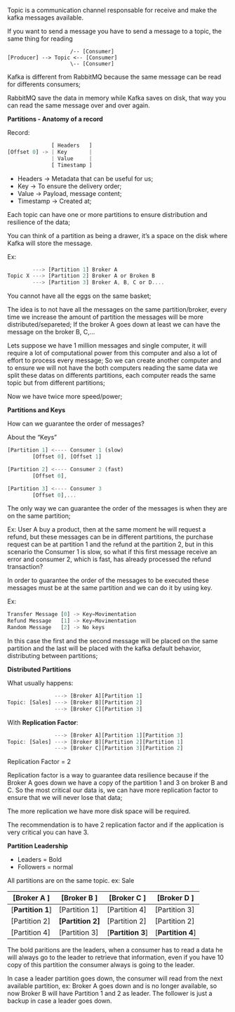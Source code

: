 Topic is a communication channel responsable for receive and make the kafka messages available.

If you want to send a message you have to send a message to a topic, the same thing for reading

```
                    /-- [Consumer]
[Producer] --> Topic <-- [Consumer]
                    \-- [Consumer]
```

Kafka is different from RabbitMQ because the same message can be read for differents consumers;

RabbitMQ save the data in memory while Kafka saves on disk, that way you can read the same message over and over again.

**Partitions - Anatomy of a record**

Record:

```jsx
			  [ Headers   ]
[Offset 0] -> | Key       |
			  | Value     |
			  [ Timestamp ]
```

- Headers → Metadata that can be useful for us;
- Key → To ensure the delivery order;
- Value → Payload, message content;
- Timestamp → Created at;

Each topic can have one or more partitions to ensure distribution and resilience of the data;

You can think of a partition as being a drawer, it’s a space on the disk where Kafka will store the message. 

Ex:

```jsx
		---> [Partition 1] Broker A
Topic X ---> [Partition 2] Broker A or Broken B
		---> [Partition 3] Broker A, B, C or D....
```

You cannot have all the eggs on the same basket;

The idea is to not have all the messages on the same partition/broker, every time we increase the amount of partition the messages will be more distributed/separeted;
If the broker A goes down at least we can have the message on the broker B, C,…

Lets suppose we have 1 million messages and single computer, it will require a lot of computational power from this computer and also a lot of effort to process every message;
So we can create another computer and to ensure we will not have the both computers reading the same data we split these datas on differents partitions, each computer reads the same topic but from different partitions;

Now we have twice more speed/power;

**Partitions and Keys**

How can we guarantee the order of messages?

About the “Keys”

```jsx
[Partition 1] <---- Consumer 1 (slow)
		[Offset 0], [Offset 1]

[Partition 2] <---- Consumer 2 (fast)
		[Offset 0],

[Partition 3] <---- Consumer 3
		[Offset 0],...
```

The only way we can guarantee the order of the messages is when they are on the same partition;

Ex: User A buy a product, then at the same moment he will request a refund, but these messages can be in different partitions, the purchase request can be at partition 1 and the refund at the partition 2, but in this scenario the Consumer 1 is slow, so what if this first message receive an error and consumer 2, which is fast, has already processed the refund transaction?

In order to guarantee the order of the messages to be executed these messages must be at the same partition and we can do it by using key.

Ex:

```jsx
Transfer Message [0] -> Key=Movimentation
Refund Message   [1] -> Key=Movimentation
Random Message   [2] -> No keys
```

In this case the first and the second message will be placed on the same partition and the last will be placed with the kafka default behavior, distributing between partitions;

**Distributed Partitions**

What usually happens:

```jsx
			   ---> [Broker A][Partition 1]
Topic: [Sales] ---> [Broker B][Partition 2]
			   ---> [Broker C][Partition 3]
```

With **Replication Factor**:

```jsx
			   ---> [Broker A][Partition 1][Partition 3]
Topic: [Sales] ---> [Broker B][Partition 2][Partition 1]
		       ---> [Broker C][Partition 3][Partition 2]
```

Replication Factor = 2

Replication factor is a way to guarantee data resilience because if the Broker A goes down we have a copy of the partition 1 and 3 on broker B and C. So the most critical our data is, we can have more replication factor to ensure that we will never lose that data;

The more replication we have more disk space will be required.

The recommendation is to have 2 replication factor and if the application is very critical you can have 3.

**Partition Leadership**

- Leaders = Bold
- Followers = normal

All partitions are on the same topic. ex: Sale

|[Broker A ]|[Broker B ]|[Broker C ]|[Broker D ]|
| --- | --- | --- | --- |
|[**Partition 1**]|[Partition 1]|[Partition 4]|[Partition 3]|
|[Partition 2]|**[Partition 2]**|[Partition 2]|[Partition 2]|
|[Partition 4]|[Partition 3]|[**Partition 3**]|[**Partition 4**]|

The bold paritions are the leaders, when a consumer has to read a data he will always go to the leader to retrieve that information, even if you have 10 copy of this partition the consumer always is going to the leader.

In case a leader partition goes down, the consumer will read from the next available partition, ex:
Broker A goes down and is no longer available, so now Broker B will have Partition 1 and 2 as leader.
The follower is just a backup in case a leader goes down.


